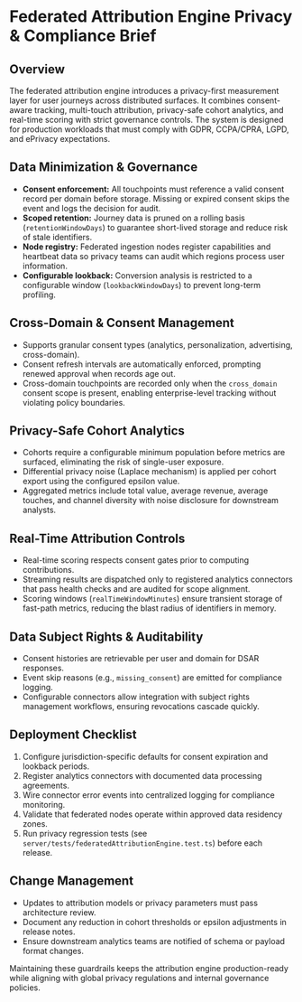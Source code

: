 # Federated Attribution Engine Privacy & Compliance Brief

## Overview

The federated attribution engine introduces a privacy-first measurement layer for user journeys across distributed surfaces. It combines consent-aware tracking, multi-touch attribution, privacy-safe cohort analytics, and real-time scoring with strict governance controls. The system is designed for production workloads that must comply with GDPR, CCPA/CPRA, LGPD, and ePrivacy expectations.

## Data Minimization & Governance

- **Consent enforcement:** All touchpoints must reference a valid consent record per domain before storage. Missing or expired consent skips the event and logs the decision for audit.
- **Scoped retention:** Journey data is pruned on a rolling basis (`retentionWindowDays`) to guarantee short-lived storage and reduce risk of stale identifiers.
- **Node registry:** Federated ingestion nodes register capabilities and heartbeat data so privacy teams can audit which regions process user information.
- **Configurable lookback:** Conversion analysis is restricted to a configurable window (`lookbackWindowDays`) to prevent long-term profiling.

## Cross-Domain & Consent Management

- Supports granular consent types (analytics, personalization, advertising, cross-domain).
- Consent refresh intervals are automatically enforced, prompting renewed approval when records age out.
- Cross-domain touchpoints are recorded only when the `cross_domain` consent scope is present, enabling enterprise-level tracking without violating policy boundaries.

## Privacy-Safe Cohort Analytics

- Cohorts require a configurable minimum population before metrics are surfaced, eliminating the risk of single-user exposure.
- Differential privacy noise (Laplace mechanism) is applied per cohort export using the configured epsilon value.
- Aggregated metrics include total value, average revenue, average touches, and channel diversity with noise disclosure for downstream analysts.

## Real-Time Attribution Controls

- Real-time scoring respects consent gates prior to computing contributions.
- Streaming results are dispatched only to registered analytics connectors that pass health checks and are audited for scope alignment.
- Scoring windows (`realTimeWindowMinutes`) ensure transient storage of fast-path metrics, reducing the blast radius of identifiers in memory.

## Data Subject Rights & Auditability

- Consent histories are retrievable per user and domain for DSAR responses.
- Event skip reasons (e.g., `missing_consent`) are emitted for compliance logging.
- Configurable connectors allow integration with subject rights management workflows, ensuring revocations cascade quickly.

## Deployment Checklist

1. Configure jurisdiction-specific defaults for consent expiration and lookback periods.
2. Register analytics connectors with documented data processing agreements.
3. Wire connector error events into centralized logging for compliance monitoring.
4. Validate that federated nodes operate within approved data residency zones.
5. Run privacy regression tests (see `server/tests/federatedAttributionEngine.test.ts`) before each release.

## Change Management

- Updates to attribution models or privacy parameters must pass architecture review.
- Document any reduction in cohort thresholds or epsilon adjustments in release notes.
- Ensure downstream analytics teams are notified of schema or payload format changes.

Maintaining these guardrails keeps the attribution engine production-ready while aligning with global privacy regulations and internal governance policies.
